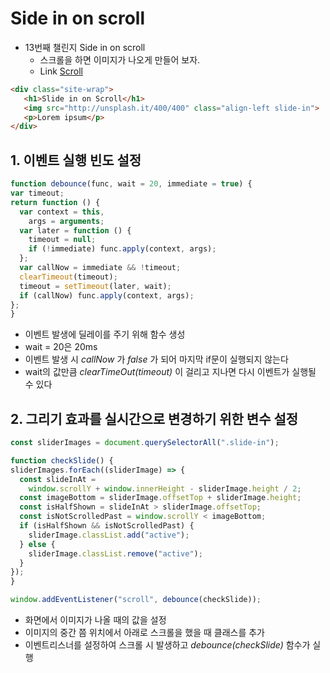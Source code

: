 # Side in on scroll

- 13번째 챌린지 Side in on scroll
   + 스크롤을 하면 이미지가 나오게 만들어 보자.
   + Link [Scroll](https://chicori3.github.io/LearnJS/side_in_on_scroll/)
```html
<div class="site-wrap">
   <h1>Slide in on Scroll</h1>
   <img src="http://unsplash.it/400/400" class="align-left slide-in">
   <p>Lorem ipsum</p>
</div>
```
## 1. 이벤트 실행 빈도 설정
  ```javascript
function debounce(func, wait = 20, immediate = true) {
  var timeout;
  return function () {
    var context = this,
      args = arguments;
    var later = function () {
      timeout = null;
      if (!immediate) func.apply(context, args);
    };
    var callNow = immediate && !timeout;
    clearTimeout(timeout);
    timeout = setTimeout(later, wait);
    if (callNow) func.apply(context, args);
  };
}
  ```
   - 이벤트 발생에 딜레이를 주기 위해 함수 생성
   - wait = 20은 20ms
   - 이벤트 발생 시 _callNow_ 가 _false_ 가 되어 마지막 if문이 실행되지 않는다
   - wait의 값만큼 _clearTimeOut(timeout)_ 이 걸리고 지나면 다시 이벤트가 실행될 수 있다
  
## 2. 그리기 효과를 실시간으로 변경하기 위한 변수 설정
  ```javascript
const sliderImages = document.querySelectorAll(".slide-in");

function checkSlide() {
  sliderImages.forEach((sliderImage) => {
    const slideInAt =
      window.scrollY + window.innerHeight - sliderImage.height / 2;
    const imageBottom = sliderImage.offsetTop + sliderImage.height;
    const isHalfShown = slideInAt > sliderImage.offsetTop;
    const isNotScrolledPast = window.scrollY < imageBottom;
    if (isHalfShown && isNotScrolledPast) {
      sliderImage.classList.add("active");
    } else {
      sliderImage.classList.remove("active");
    }
  });
}

window.addEventListener("scroll", debounce(checkSlide));
  ```
   - 화면에서 이미지가 나올 때의 값을 설정
   - 이미지의 중간 쯤 위치에서 아래로 스크롤을 했을 때 클래스를 추가
   - 이벤트리스너를 설정하여 스크롤 시 발생하고 _debounce(checkSlide)_ 함수가 실행
